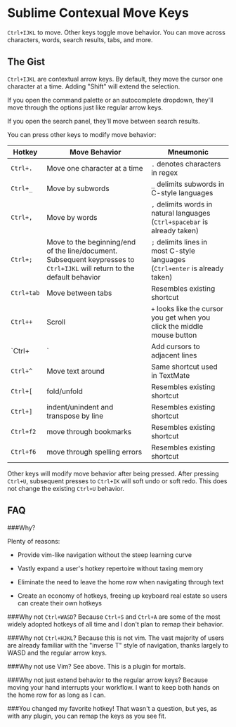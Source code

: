 # Sublime Contexual Move Keys
`Ctrl+IJKL` to move. Other keys toggle move behavior. You can move across characters, words, search results, tabs, and more.

## The Gist
`Ctrl+IJKL` are contextual arrow keys. By default, they move the cursor one character at a time. Adding "Shift" will extend the selection. 

If you open the command palette or an autocomplete dropdown, they'll move through the options just like regular arrow keys. 

If you open the search panel, they'll move between search results. 

You can press other keys to modify move behavior:

Hotkey|Move Behavior|Mneumonic 
----------|----------|----------
`Ctrl+.`| Move one character at a time | `.` denotes characters in regex
`Ctrl+_`| Move by subwords | `_` delimits subwords in C-style languages
`Ctrl+,`| Move by words | `,` delimits words in natural languages (`Ctrl+spacebar` is already taken)
`Ctrl+;`| Move to the beginning/end of the line/document. Subsequent keypresses to `Ctrl+IJKL` will return to the default behavior | `;` delimits lines in most C-style languages (`Ctrl+enter` is already taken)
`Ctrl+tab`| Move between tabs | Resembles existing shortcut
`Ctrl++`| Scroll | `+` looks like the cursor you get when you click the middle mouse button
`Ctrl+|`| Add cursors to adjacent lines | `|` looks like a cursor
`Ctrl+^`| Move text around | Same shortcut used in TextMate
`Ctrl+[`| fold/unfold | Resembles existing shortcut
`Ctrl+]`| indent/unindent and transpose by line | Resembles existing shortcut
`Ctrl+f2`| move through bookmarks | Resembles existing shortcut
`Ctrl+f6`| move through spelling errors | Resembles existing shortcut

Other keys will modify move behavior after being pressed. After pressing `Ctrl+U`, subsequent presses to `Ctrl+IK` will soft undo or soft redo. This does not change the existing `Ctrl+U` behavior.
	


## FAQ

###Why?

Plenty of reasons:
 * Provide vim-like navigation without the steep learning curve

 * Vastly expand a user's hotkey repertoire without taxing memory

 * Eliminate the need to leave the home row when navigating through text

 * Create an economy of hotkeys, freeing up keyboard real estate so users can create their own hotkeys

###Why not `Ctrl+WASD`?
 Because `Ctrl+S` and `Ctrl+A` are some of the most widely adopted hotkeys of all time and I don't plan to remap their behavior.

###Why not `Ctrl+HJKL`?
 Because this is not vim. The vast majority of users are already familiar with the "inverse T" style of navigation, thanks largely to WASD and the regular arrow keys.
 
###Why not use Vim?
 See above. This is a plugin for mortals.
 
###Why not just extend behavior to the regular arrow keys?
 Because moving your hand interrupts your workflow. I want to keep both hands on the home row for as long as I can.
 
###You changed my favorite hotkey!
 That wasn't a question, but yes, as with any plugin, you can remap the keys as you see fit.
